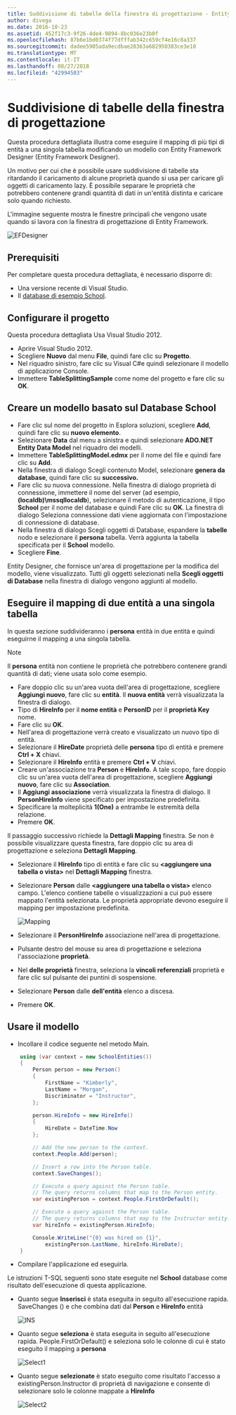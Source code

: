 ```yaml
---
title: Suddivisione di tabelle della finestra di progettazione - Entity Framework 6
author: divega
ms.date: 2016-10-23
ms.assetid: 452f17c3-9f26-4de4-9894-8bc036e23b0f
ms.openlocfilehash: 87b6e1bd0374f77dfffab342c659cf4e16c8a337
ms.sourcegitcommit: dadee5905ada9ecdbae28363a682950383ce3e10
ms.translationtype: MT
ms.contentlocale: it-IT
ms.lasthandoff: 08/27/2018
ms.locfileid: "42994503"
---
```

# <a name="designer-table-splitting"></a>Suddivisione di tabelle della finestra di progettazione
Questa procedura dettagliata illustra come eseguire il mapping di più tipi di entità a una singola tabella modificando un modello con Entity Framework Designer (Entity Framework Designer).

Un motivo per cui che è possibile usare suddivisione di tabelle sta ritardando il caricamento di alcune proprietà quando si usa per caricare gli oggetti di caricamento lazy. È possibile separare le proprietà che potrebbero contenere grandi quantità di dati in un'entità distinta e caricare solo quando richiesto.

L'immagine seguente mostra le finestre principali che vengono usate quando si lavora con la finestra di progettazione di Entity Framework.

![EFDesigner](~/ef6/media/efdesigner.png)

## <a name="prerequisites"></a>Prerequisiti

Per completare questa procedura dettagliata, è necessario disporre di:

- Una versione recente di Visual Studio.
- Il [database di esempio School](~/ef6/resources/school-database.md).

## <a name="set-up-the-project"></a>Configurare il progetto

Questa procedura dettagliata Usa Visual Studio 2012.

-   Aprire Visual Studio 2012.
-   Scegliere **Nuovo** dal menu **File**, quindi fare clic su **Progetto**.
-   Nel riquadro sinistro, fare clic su Visual C\#e quindi selezionare il modello di applicazione Console.
-   Immettere **TableSplittingSample** come nome del progetto e fare clic su **OK**.

## <a name="create-a-model-based-on-the-school-database"></a>Creare un modello basato sul Database School

-   Fare clic sul nome del progetto in Esplora soluzioni, scegliere **Add**, quindi fare clic su **nuovo elemento**.
-   Selezionare **Data** dal menu a sinistra e quindi selezionare **ADO.NET Entity Data Model** nel riquadro dei modelli.
-   Immettere **TableSplittingModel.edmx** per il nome del file e quindi fare clic su **Add**.
-   Nella finestra di dialogo Scegli contenuto Model, selezionare **genera da database**, quindi fare clic su **successivo.**
-   Fare clic su nuova connessione. Nella finestra di dialogo proprietà di connessione, immettere il nome del server (ad esempio, **(localdb)\\mssqllocaldb**), selezionare il metodo di autenticazione, il tipo **School** per il nome del database e quindi Fare clic su **OK**.
    La finestra di dialogo Seleziona connessione dati viene aggiornata con l'impostazione di connessione di database.
-   Nella finestra di dialogo Scegli oggetti di Database, espandere la **tabelle** nodo e selezionare il **persona** tabella. Verrà aggiunta la tabella specificata per il **School** modello.
-   Scegliere **Fine**.

Entity Designer, che fornisce un'area di progettazione per la modifica del modello, viene visualizzato. Tutti gli oggetti selezionati nella **Scegli oggetti di Database** nella finestra di dialogo vengono aggiunti al modello.

## <a name="map-two-entities-to-a-single-table"></a>Eseguire il mapping di due entità a una singola tabella

In questa sezione suddivideranno i **persona** entità in due entità e quindi eseguirne il mapping a una singola tabella.

> [!NOTE]
> Il **persona** entità non contiene le proprietà che potrebbero contenere grandi quantità di dati; viene usata solo come esempio.

-   Fare doppio clic su un'area vuota dell'area di progettazione, scegliere **Aggiungi nuovo**, fare clic su **entità**.
    Il **nuova entità** verrà visualizzata la finestra di dialogo.
-   Tipo di **HireInfo** per il **nome entità** e **PersonID** per il **proprietà Key** nome.
-   Fare clic su **OK**.
-   Nell'area di progettazione verrà creato e visualizzato un nuovo tipo di entità.
-   Selezionare il **HireDate** proprietà delle **persona** tipo di entità e premere **Ctrl + X** chiavi.
-   Selezionare il **HireInfo** entità e premere **Ctrl + V** chiavi.
-   Creare un'associazione tra **Person** e **HireInfo**. A tale scopo, fare doppio clic su un'area vuota dell'area di progettazione, scegliere **Aggiungi nuovo**, fare clic su **Association**.
-   Il **Aggiungi associazione** verrà visualizzata la finestra di dialogo. Il **PersonHireInfo** viene specificato per impostazione predefinita.
-   Specificare la molteplicità **1(One)** a entrambe le estremità della relazione.
-   Premere **OK**.

Il passaggio successivo richiede la **Dettagli Mapping** finestra. Se non è possibile visualizzare questa finestra, fare doppio clic su area di progettazione e seleziona **Dettagli Mapping**.

-   Selezionare il **HireInfo** tipo di entità e fare clic su **&lt;aggiungere una tabella o vista&gt;** nel **Dettagli Mapping** finestra.
-   Selezionare **Person** dalle **&lt;aggiungere una tabella o vista&gt;** elenco campo. L'elenco contiene tabelle o visualizzazioni a cui può essere mappato l'entità selezionata.
    Le proprietà appropriate devono eseguire il mapping per impostazione predefinita.

    ![Mapping](~/ef6/media/mapping.png)

-   Selezionare il **PersonHireInfo** associazione nell'area di progettazione.
-   Pulsante destro del mouse su area di progettazione e seleziona l'associazione **proprietà**.
-   Nel **delle proprietà** finestra, seleziona la **vincoli referenziali** proprietà e fare clic sul pulsante dei puntini di sospensione.
-   Selezionare **Person** dalle **dell'entità** elenco a discesa.
-   Premere **OK**.

 

## <a name="use-the-model"></a>Usare il modello

-   Incollare il codice seguente nel metodo Main.

``` csharp
    using (var context = new SchoolEntities())
    {
        Person person = new Person()
        {
            FirstName = "Kimberly",
            LastName = "Morgan",
            Discriminator = "Instructor",
        };

        person.HireInfo = new HireInfo()
        {
            HireDate = DateTime.Now
        };

        // Add the new person to the context.
        context.People.Add(person);

        // Insert a row into the Person table.  
        context.SaveChanges();

        // Execute a query against the Person table.
        // The query returns columns that map to the Person entity.
        var existingPerson = context.People.FirstOrDefault();

        // Execute a query against the Person table.
        // The query returns columns that map to the Instructor entity.
        var hireInfo = existingPerson.HireInfo;

        Console.WriteLine("{0} was hired on {1}",
            existingPerson.LastName, hireInfo.HireDate);
    }
```
-   Compilare l'applicazione ed eseguirla.

Le istruzioni T-SQL seguenti sono state eseguite nel **School** database come risultato dell'esecuzione di questa applicazione. 

-   Quanto segue **Inserisci** è stata eseguita in seguito all'esecuzione rapida. SaveChanges () e che combina dati dal **Person** e **HireInfo** entità

    ![INS](~/ef6/media/insert.png)

-   Quanto segue **seleziona** è stata eseguita in seguito all'esecuzione rapida. People.FirstOrDefault() e seleziona solo le colonne di cui è stato eseguito il mapping a **persona**

    ![Select1](~/ef6/media/select1.png)

-   Quanto segue **selezionate** è stato eseguito come risultato l'accesso a existingPerson.Instructor di proprietà di navigazione e consente di selezionare solo le colonne mappate a **HireInfo**

    ![Select2](~/ef6/media/select2.png)
